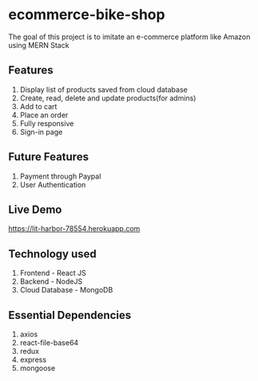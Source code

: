# ecommerce-bike-shop
The goal of this project is to imitate an e-commerce platform like Amazon using MERN Stack

## Features
1. Display list of products saved from cloud database
2. Create, read, delete and update products(for admins)
3. Add to cart
4. Place an order
5. Fully responsive
6. Sign-in page

## Future Features
1. Payment through Paypal
2. User Authentication

## Live Demo
https://lit-harbor-78554.herokuapp.com

## Technology used
1. Frontend - React JS
2. Backend - NodeJS
3. Cloud Database - MongoDB

## Essential Dependencies
1. axios
2. react-file-base64
3. redux
4. express
5. mongoose



